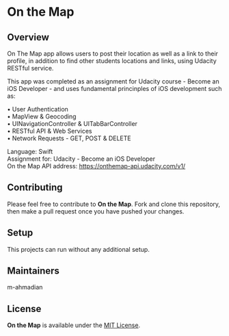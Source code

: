 # On the Map

## Overview
On The Map app allows users to post their location as well as a link to their profile, in addition to find other students locations and links, using Udacity RESTful service.

This app was completed as an assignment for Udacity course - Become an iOS Developer - and uses fundamental princinples of iOS development such as:

• User Authentication  
• MapView & Geocoding  
• UINavigationController & UITabBarController  
• RESTful API & Web Services  
• Network Requests - GET, POST & DELETE  

Language: Swift  
Assignment for: Udacity - Become an iOS Developer  
On the Map API address: <https://onthemap-api.udacity.com/v1/>  

## Contributing
Please feel free to contribute to **On the Map**. Fork and clone this repository, then make a pull request once you have  pushed your changes.

## Setup
This projects can run without any additional setup. 

## Maintainers
m-ahmadian

## License
**On the Map** is available under the [MIT License](https://github.com/m-ahmadian/On-the-Map/blob/master/LICENSE).
